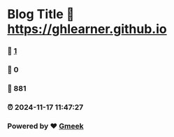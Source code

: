 # Blog Title :link: https://ghlearner.github.io 
### :page_facing_up: [1](https://ghlearner.github.io/tag.html) 
### :speech_balloon: 0 
### :hibiscus: 881 
### :alarm_clock: 2024-11-17 11:47:27 
### Powered by :heart: [Gmeek](https://github.com/Meekdai/Gmeek)
